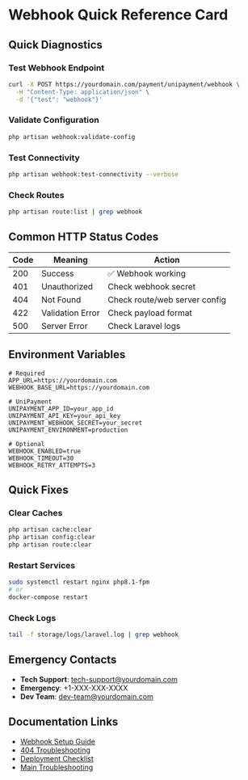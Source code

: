 # Webhook Quick Reference Card

## Quick Diagnostics

### Test Webhook Endpoint

```bash
curl -X POST https://yourdomain.com/payment/unipayment/webhook \
  -H "Content-Type: application/json" \
  -d '{"test": "webhook"}'
```

### Validate Configuration

```bash
php artisan webhook:validate-config
```

### Test Connectivity

```bash
php artisan webhook:test-connectivity --verbose
```

### Check Routes

```bash
php artisan route:list | grep webhook
```

## Common HTTP Status Codes

| Code | Meaning          | Action                        |
| ---- | ---------------- | ----------------------------- |
| 200  | Success          | ✅ Webhook working            |
| 401  | Unauthorized     | Check webhook secret          |
| 404  | Not Found        | Check route/web server config |
| 422  | Validation Error | Check payload format          |
| 500  | Server Error     | Check Laravel logs            |

## Environment Variables

```env
# Required
APP_URL=https://yourdomain.com
WEBHOOK_BASE_URL=https://yourdomain.com

# UniPayment
UNIPAYMENT_APP_ID=your_app_id
UNIPAYMENT_API_KEY=your_api_key
UNIPAYMENT_WEBHOOK_SECRET=your_secret
UNIPAYMENT_ENVIRONMENT=production

# Optional
WEBHOOK_ENABLED=true
WEBHOOK_TIMEOUT=30
WEBHOOK_RETRY_ATTEMPTS=3
```

## Quick Fixes

### Clear Caches

```bash
php artisan cache:clear
php artisan config:clear
php artisan route:clear
```

### Restart Services

```bash
sudo systemctl restart nginx php8.1-fpm
# or
docker-compose restart
```

### Check Logs

```bash
tail -f storage/logs/laravel.log | grep webhook
```

## Emergency Contacts

- **Tech Support**: tech-support@yourdomain.com
- **Emergency**: +1-XXX-XXX-XXXX
- **Dev Team**: dev-team@yourdomain.com

## Documentation Links

- [Webhook Setup Guide](WEBHOOK_SETUP_GUIDE.md)
- [404 Troubleshooting](WEBHOOK_404_TROUBLESHOOTING.md)
- [Deployment Checklist](WEBHOOK_DEPLOYMENT_CHECKLIST.md)
- [Main Troubleshooting](TROUBLESHOOTING.md)
